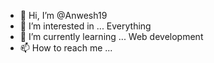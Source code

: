 - 👋 Hi, I’m @Anwesh19
- 👀 I’m interested in ... Everything
- 🌱 I’m currently learning ... Web development
- 📫 How to reach me ...

<!---
Anwesh19/Anwesh19 is a ✨ special ✨ repository because its `README.md` (this file) appears on your GitHub profile.
You can click the Preview link to take a look at your changes.
--->
